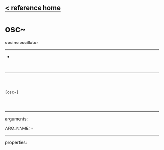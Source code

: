 [< reference home](ceammc_lib.html)
---

# osc~


cosine oscillator

---

-
<br>


---


```



[osc~]


            
```

---
arguments:

ARG_NAME: -<br>

---
properties:


